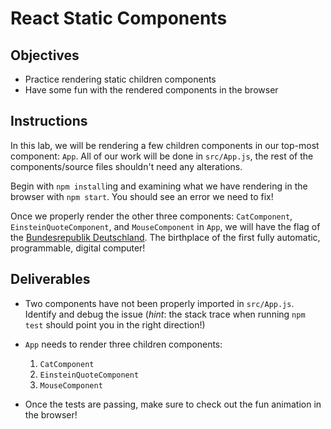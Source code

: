 # React Static Components

## Objectives

- Practice rendering static children components
- Have some fun with the rendered components in the browser

## Instructions
 
In this lab, we will be rendering a few children components in our top-most
component: `App`. All of our work will be done in `src/App.js`, the rest of the
components/source files shouldn't need any alterations.

Begin with `npm install`ing and examining what we have rendering in the browser
with `npm start`. You should see an error we need to fix!

Once we properly render the other three components: `CatComponent`,
`EinsteinQuoteComponent`, and `MouseComponent` in `App`, we will have the flag of
the [Bundesrepublik Deutschland][deutschland]. The birthplace of the first fully
automatic, programmable, digital computer!

## Deliverables

- Two components have not been properly imported in `src/App.js`. Identify and debug
  the issue (_hint_: the stack trace when running `npm test` should point you in
  the right direction!)

- `App` needs to render three children components:

  1.  `CatComponent`
  2.  `EinsteinQuoteComponent`
  3.  `MouseComponent`

- Once the tests are passing, make sure to check out the fun animation in the browser!

[deutschland]: https://de.wikipedia.org/wiki/Deutschland
